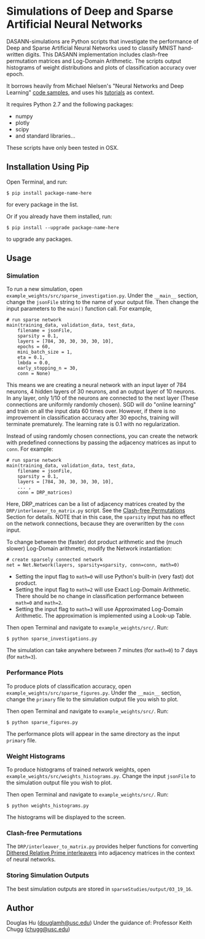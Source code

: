 # Simulations of Deep and Sparse Artificial Neural Networks

DASANN-simulations are Python scripts that investigate the performance of Deep and Sparse Artificial Neural Networks used to classify MNIST hand-written digits. This DASANN implementation includes clash-free permutation matrices and Log-Domain Arithmetic. The scripts output histograms of weight distributions and plots of classification accuracy over epoch.

It borrows heavily from Michael Nielsen's "Neural Networks and Deep Learning" [code samples][mnielsen], and uses his [tutorials][tut] as context.

It requires Python 2.7 and the following packages:
* numpy
* plotly
* scipy
* and standard libraries...

These scripts have only been tested in OSX.

## Installation Using Pip

Open Terminal, and run:
```
$ pip install package-name-here
```
for every package in the list.

Or if you already have them installed, run:
```
$ pip install --upgrade package-name-here
```
to upgrade any packages.

## Usage

### Simulation

To run a new simulation, open `example_weights/src/sparse_investigation.py`. Under the `__main__` section, change the `jsonFile` string to the name of your output file. Then change the input parameters to the `main()` function call. For example,
```
# run sparse network
main(training_data, validation_data, test_data,
	filename = jsonFile, 
	sparsity = 0.1,
	layers = [784, 30, 30, 30, 30, 10],
	epochs = 60,
	mini_batch_size = 1,
	eta = 0.1,
	lmbda = 0.0,
	early_stopping_n = 30,
	conn = None)
```
This means we are creating a neural network with an input layer of 784 neurons, 4 hidden layers of 30 neurons, and an output layer of 10 neurons. In any layer, only 1/10 of the neurons are connected to the next layer (These connections are uniformly randomly chosen). SGD will do "online learning" and train on all the input data 60 times over. However, if there is no improvement in classification accuracy after 30 epochs, training will terminate prematurely. The learning rate is 0.1 with no regularization.

Instead of using randomly chosen connections, you can create the network with predefined connections by passing the adjacency matrices as input to `conn`. For example:
```
# run sparse network
main(training_data, validation_data, test_data,
	filename = jsonFile, 
	sparsity = 0.1,
	layers = [784, 30, 30, 30, 30, 10],
	... ,
	conn = DRP_matrices)
```
Here, DRP_matrices can be a list of adjacency matrices created by the `DRP/interleaver_to_matrix.py` script. See the [Clash-free Permutations](#link1) Section for details. NOTE that in this case, the `sparsity` input has no effect on the network connections, because they are overwritten by the `conn` input.

To change between the (faster) dot product arithmetic and the (much slower) Log-Domain arithmetic, modify the Network instantiation:
```
# create sparsely connected network
net = Net.Network(layers, sparsity=sparsity, conn=conn, math=0)
```
* Setting the input flag to `math=0` will use Python's built-in (very fast) dot product.
* Setting the input flag to `math=2` will use Exact Log-Domain Arithmetic. There should be no change in classification performance between `math=0` and `math=2`.
* Setting the input flag to `math=3` will use Approximated Log-Domain Arithmetic. The approximation is implemented using a Look-up Table.

Then open Terminal and navigate to `example_weights/src/`. Run:
```
$ python sparse_investigations.py
```
The simulation can take anywhere between 7 minutes (for `math=0`) to 7 days (for `math=3`).

### Performance Plots

To produce plots of classification accuracy, open `example_weights/src/sparse_figures.py`. Under the `__main__` section, change the `primary` file to the simulation output file you wish to plot.

Then open Terminal and navigate to `example_weights/src/`. Run:
```
$ python sparse_figures.py
```
The performance plots will appear in the same directory as the input `primary` file.

### Weight Histograms

To produce histograms of trained network weights, open `example_weights/src/weights_histograms.py`. Change the input `jsonFile` to the simulation output file you wish to plot.

Then open Terminal and navigate to `example_weights/src/`. Run:
```
$ python weights_histograms.py
```
The histograms will be displayed to the screen.

### <a name="link1"></a>Clash-free Permutations

The `DRP/interleaver_to_matrix.py` provides helper functions for converting [Dithered Relative Prime interleavers][crozier] into adjacency matrices in the context of neural networks.

### Storing Simulation Outputs

The best simulation outputs are stored in `sparseStudies/output/03_19_16`.

## Author
Douglas Hu (douglamh@usc.edu)
Under the guidance of:
Professor Keith Chugg (chugg@usc.edu)

[mnielsen]: https://github.com/mnielsen/neural-networks-and-deep-learning
[tut]: http://neuralnetworksanddeeplearning.com/index.html
[crozier]: https://www.researchgate.net/publication/243768615_New_High-Spread_High-Distance_Interleavers_for_Turbo-Codes
